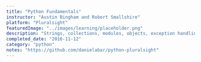 ```yaml
---
title: "Python Fundamentals"
instructor: "Austin Bingham and Robert Smallshire"
platform: "Pluralsight"
featuredImage: "../images/learning/placeholder.png"
description: "Strings, collections, modules, objects, exception handling, iterables, classes, file management, shipping code."
completed_date: "2016-11-12"
category: "python"
notes: "https://github.com/danielabar/python-pluralsight"
---
```


